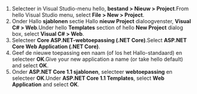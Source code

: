 1. <span data-ttu-id="b4895-101">Selecteer in Visual Studio-menu hello, **bestand > Nieuw > Project**.</span><span class="sxs-lookup"><span data-stu-id="b4895-101">From hello Visual Studio menu, select **File > New > Project**.</span></span>
2. <span data-ttu-id="b4895-102">Onder Hallo **sjablonen** sectie Hallo **nieuw Project** dialoogvenster, **Visual C# > Web**.</span><span class="sxs-lookup"><span data-stu-id="b4895-102">Under hello **Templates** section of hello **New Project** dialog box, select **Visual C# > Web**.</span></span>
3. <span data-ttu-id="b4895-103">Selecteer **Core ASP.NET-webtoepassing (.NET Core)**.</span><span class="sxs-lookup"><span data-stu-id="b4895-103">Select **ASP.NET Core Web Application (.NET Core)**.</span></span>
4. <span data-ttu-id="b4895-104">Geef de nieuwe toepassing een naam (of los het Hallo-standaard) en selecteer **OK**.</span><span class="sxs-lookup"><span data-stu-id="b4895-104">Give your new application a name (or take hello default) and select **OK**.</span></span>
5. <span data-ttu-id="b4895-105">Onder **ASP.NET Core 1.1 sjablonen**, selecteer **webtoepassing** en selecteer **OK**.</span><span class="sxs-lookup"><span data-stu-id="b4895-105">Under **ASP.NET Core 1.1 Templates**, select **Web Application** and select **OK**.</span></span>

